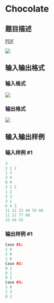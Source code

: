 # Chocolate

## 题目描述

[problemUrl]: https://uva.onlinejudge.org/index.php?option=com_onlinejudge&Itemid=8&category=866&page=show_problem&problem=4935

[PDF](https://uva.onlinejudge.org/external/130/p13037.pdf)

![](https://cdn.luogu.com.cn/upload/vjudge_pic/UVA13037/046168f20292d7e1b612fb554b34475d8b78e8e3.png)

## 输入输出格式

### 输入格式

![](https://cdn.luogu.com.cn/upload/vjudge_pic/UVA13037/bca4031dc51cb913d9aa8b413b1babf0bceb288b.png)

### 输出格式

![](https://cdn.luogu.com.cn/upload/vjudge_pic/UVA13037/dad5eb8fab78284a27271f031fa75cd034515a06.png)

## 输入输出样例

### 输入样例 #1

```cpp
3
2 2 2
1 2
3 4
0 0
2 2 2
1 2
2 3
3 1
6 4 3
11 22 33 44 55 66
11 22 77 88
33 44 55
```


### 输出样例 #1

```cpp
Case #1:
2 0
2 0
1 0
Case #2:
0 1
0 1
0 1
Case #3:
1 0
2 3
0 2
```


